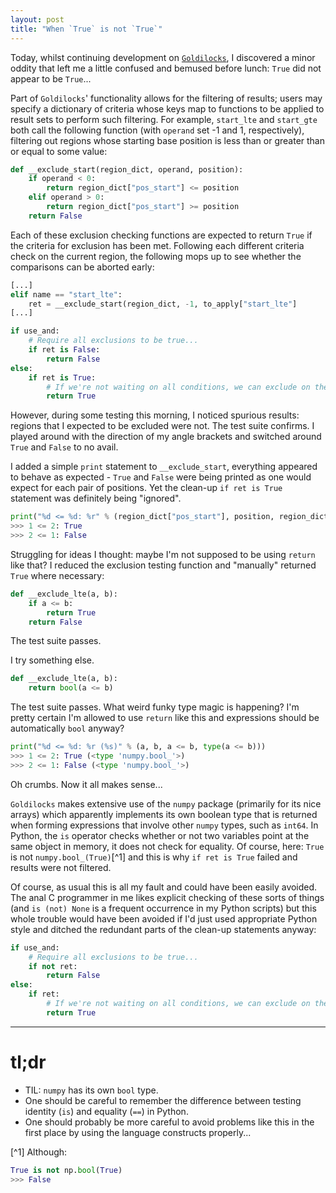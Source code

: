 ```yaml
---
layout: post
title: "When `True` is not `True`"
---
```


Today, whilst continuing development on [`Goldilocks`](https://github.com/SamStudio8/goldilocks), I
discovered a minor oddity that left me a little confused and bemused before lunch: `True` did not appear to be `True`...

Part of `Goldilocks`' functionality allows for the filtering of results; users may specify a dictionary of criteria
whose keys map to functions to be applied to result sets to perform such filtering. For example, `start_lte` and
`start_gte` both call the following function (with `operand` set -1 and 1, respectively), filtering out regions
whose starting base position is less than or greater than or equal to some value:

```python
def __exclude_start(region_dict, operand, position):
    if operand < 0:
        return region_dict["pos_start"] <= position
    elif operand > 0:
        return region_dict["pos_start"] >= position
    return False
```

Each of these exclusion checking functions are expected to return `True` if the criteria for exclusion has been met.
Following each different criteria check on the current region, the following mops up to see whether
the comparisons can be aborted early:

```python
[...]
elif name == "start_lte":
    ret = __exclude_start(region_dict, -1, to_apply["start_lte"]
[...]

if use_and:
    # Require all exclusions to be true... 
    if ret is False:
        return False
else:
    if ret is True:
        # If we're not waiting on all conditions, we can exclude on the first
        return True
```

However, during some testing this morning, I noticed spurious results: regions that I expected to be
excluded were not. The test suite confirms. I played around with the direction of my angle brackets
and switched around `True` and `False` to no avail.

I added a simple `print` statement to `__exclude_start`, everything appeared to behave as expected - `True` and `False`
were being printed as one would expect for each pair of positions. Yet the clean-up `if ret is True`
statement was definitely being "ignored".

```python
print("%d <= %d: %r" % (region_dict["pos_start"], position, region_dict["pos_start"] <= position))
>>> 1 <= 2: True
>>> 2 <= 1: False
```

Struggling for ideas I thought: maybe I'm not supposed to be using `return` like that?
I reduced the exclusion testing function and "manually" returned `True` where necessary:

```python
def __exclude_lte(a, b):
    if a <= b:
        return True
    return False
```

The test suite passes.

I try something else.

```python
def __exclude_lte(a, b):
    return bool(a <= b)
```

The test suite passes. What weird funky type magic is happening? I'm pretty certain I'm allowed to use `return`
like this and expressions should be automatically `bool` anyway?

```python
print("%d <= %d: %r (%s)" % (a, b, a <= b, type(a <= b)))
>>> 1 <= 2: True (<type 'numpy.bool_'>)
>>> 2 <= 1: False (<type 'numpy.bool_'>)
```

Oh crumbs. Now it all makes sense...

`Goldilocks` makes extensive use of the `numpy` package (primarily for its nice arrays)
which apparently implements its own boolean type that is returned when forming expressions that involve
other `numpy` types, such as `int64`. In Python, the `is` operator checks whether or not two variables
point at the same object in memory, it does not check for equality. Of course, here: `True` is not `numpy.bool_(True)`[^1]
and this is why `if ret is True` failed and results were not filtered.

Of course, as usual this is all my fault and could have been easily avoided. The anal C programmer in me likes explicit
checking of these sorts of things (and `is (not) None` is a frequent occurrence in my Python scripts)
but this whole trouble would have been avoided if I'd just used appropriate Python style and ditched the redundant
parts of the clean-up statements anyway:

```python
if use_and:
    # Require all exclusions to be true... 
    if not ret:
        return False
else:
    if ret:
        # If we're not waiting on all conditions, we can exclude on the first
        return True
```

* * *

# tl;dr
* TIL: `numpy` has its own `bool` type.
* One should be careful to remember the difference between testing identity (`is`) and equality (`==`) in Python.
* One should probably be more careful to avoid problems like this in the first place by using the language constructs properly...

[^1] Although:
```python
True is not np.bool(True)
>>> False
```
